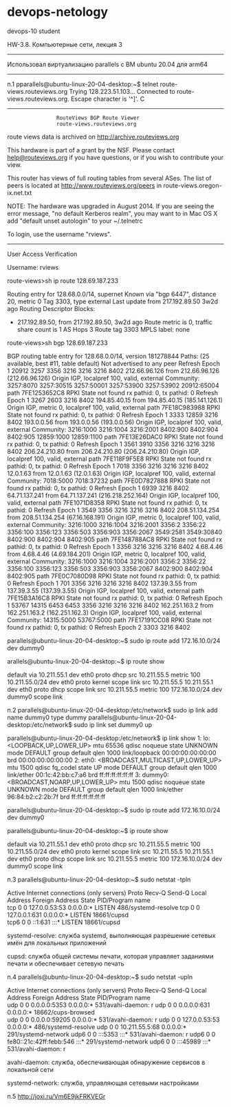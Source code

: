 # devops-netology
devops-10 student

HW-3.8. Компьютерные сети, лекция 3

**************
Использовал виртуализацию parallels c ВМ ubuntu 20.04 для arm64
**************

п.1
pparallels@ubuntu-linux-20-04-desktop:~$ telnet route-views.routeviews.org
Trying 128.223.51.103...
Connected to route-views.routeviews.org.
Escape character is '^]'.
C
**********************************************************************

                    RouteViews BGP Route Viewer
                    route-views.routeviews.org

 route views data is archived on http://archive.routeviews.org

 This hardware is part of a grant by the NSF.
 Please contact help@routeviews.org if you have questions, or
 if you wish to contribute your view.

 This router has views of full routing tables from several ASes.
 The list of peers is located at http://www.routeviews.org/peers
 in route-views.oregon-ix.net.txt

 NOTE: The hardware was upgraded in August 2014.  If you are seeing
 the error message, "no default Kerberos realm", you may want to
 in Mac OS X add "default unset autologin" to your ~/.telnetrc

 To login, use the username "rviews".

 **********************************************************************

User Access Verification

Username: rviews

route-views>sh ip route 128.69.187.233

Routing entry for 128.68.0.0/14, supernet
  Known via "bgp 6447", distance 20, metric 0
  Tag 3303, type external
  Last update from 217.192.89.50 3w2d ago
  Routing Descriptor Blocks:
  * 217.192.89.50, from 217.192.89.50, 3w2d ago
      Route metric is 0, traffic share count is 1
      AS Hops 3
      Route tag 3303
      MPLS label: none
      
route-views>sh bgp 128.69.187.233

BGP routing table entry for 128.68.0.0/14, version 181278844
Paths: (25 available, best #11, table default)
  Not advertised to any peer
  Refresh Epoch 1
  20912 3257 3356 3216 3216 3216 8402
    212.66.96.126 from 212.66.96.126 (212.66.96.126)
      Origin IGP, localpref 100, valid, external
      Community: 3257:8070 3257:30515 3257:50001 3257:53900 3257:53902 20912:65004
      path 7FE1253652C8 RPKI State not found
      rx pathid: 0, tx pathid: 0
  Refresh Epoch 1
  3267 2603 3216 8402
    194.85.40.15 from 194.85.40.15 (185.141.126.1)
      Origin IGP, metric 0, localpref 100, valid, external
      path 7FE18C983988 RPKI State not found
      rx pathid: 0, tx pathid: 0
  Refresh Epoch 1
  3333 12859 3216 8402
    193.0.0.56 from 193.0.0.56 (193.0.0.56)
      Origin IGP, localpref 100, valid, external
      Community: 3216:1000 3216:1004 3216:2001 8402:900 8402:904 8402:905 12859:1000 12859:1100
      path 7FE13E26DAC0 RPKI State not found
      rx pathid: 0, tx pathid: 0
  Refresh Epoch 1
  3561 3910 3356 3216 3216 3216 8402
    206.24.210.80 from 206.24.210.80 (206.24.210.80)
      Origin IGP, localpref 100, valid, external
      path 7FE118F9F5E8 RPKI State not found
      rx pathid: 0, tx pathid: 0
  Refresh Epoch 1
  7018 3356 3216 3216 3216 8402
    12.0.1.63 from 12.0.1.63 (12.0.1.63)
      Origin IGP, localpref 100, valid, external
      Community: 7018:5000 7018:37232
      path 7FE0D7827888 RPKI State not found
      rx pathid: 0, tx pathid: 0
  Refresh Epoch 1
  6939 3216 8402
    64.71.137.241 from 64.71.137.241 (216.218.252.164)
      Origin IGP, localpref 100, valid, external
      path 7FE1071D8358 RPKI State not found
      rx pathid: 0, tx pathid: 0
  Refresh Epoch 1
  3549 3356 3216 3216 3216 8402
    208.51.134.254 from 208.51.134.254 (67.16.168.191)
      Origin IGP, metric 0, localpref 100, valid, external
      Community: 3216:1000 3216:1004 3216:2001 3356:2 3356:22 3356:100 3356:123 3356:503 3356:903 3356:2067 3549:2581 3549:30840 8402:900 8402:904 8402:905
      path 7FE148788AC8 RPKI State not found
      rx pathid: 0, tx pathid: 0
  Refresh Epoch 1
  3356 3216 3216 3216 8402
    4.68.4.46 from 4.68.4.46 (4.69.184.201)
      Origin IGP, metric 0, localpref 100, valid, external
      Community: 3216:1000 3216:1004 3216:2001 3356:2 3356:22 3356:100 3356:123 3356:503 3356:903 3356:2067 8402:900 8402:904 8402:905
      path 7FE0C7080D98 RPKI State not found
      rx pathid: 0, tx pathid: 0
  Refresh Epoch 1
  701 3356 3216 3216 3216 8402
    137.39.3.55 from 137.39.3.55 (137.39.3.55)
      Origin IGP, localpref 100, valid, external
      path 7FE15B3A16C8 RPKI State not found
      rx pathid: 0, tx pathid: 0
  Refresh Epoch 1
  53767 14315 6453 6453 3356 3216 3216 3216 8402
    162.251.163.2 from 162.251.163.2 (162.251.162.3)
      Origin IGP, localpref 100, valid, external
      Community: 14315:5000 53767:5000
      path 7FE17191CC08 RPKI State not found
      rx pathid: 0, tx pathid: 0
  Refresh Epoch 2
  3303 3216 8402
  
parallels@ubuntu-linux-20-04-desktop:~$ sudo ip route add 172.16.10.0/24 dev dummy0

arallels@ubuntu-linux-20-04-desktop:~$ ip route show

default via 10.211.55.1 dev eth0 proto dhcp src 10.211.55.5 metric 100 
10.211.55.0/24 dev eth0 proto kernel scope link src 10.211.55.5 
10.211.55.1 dev eth0 proto dhcp scope link src 10.211.55.5 metric 100 
172.16.10.0/24 dev dummy0 scope link 


п.2
parallels@ubuntu-linux-20-04-desktop:/etc/network$ sudo ip link add name dummy0 type dummy
parallels@ubuntu-linux-20-04-desktop:/etc/network$ sudo ip link set dummy0 up

parallels@ubuntu-linux-20-04-desktop:/etc/network$ ip link show
1: lo: <LOOPBACK,UP,LOWER_UP> mtu 65536 qdisc noqueue state UNKNOWN mode DEFAULT group default qlen 1000
    link/loopback 00:00:00:00:00:00 brd 00:00:00:00:00:00
2: eth0: <BROADCAST,MULTICAST,UP,LOWER_UP> mtu 1500 qdisc fq_codel state UP mode DEFAULT group default qlen 1000
    link/ether 00:1c:42:bb:c7:a6 brd ff:ff:ff:ff:ff:ff
3: dummy0: <BROADCAST,NOARP,UP,LOWER_UP> mtu 1500 qdisc noqueue state UNKNOWN mode DEFAULT group default qlen 1000
    link/ether 96:84:b2:c2:2b:7f brd ff:ff:ff:ff:ff:ff

parallels@ubuntu-linux-20-04-desktop:~$ sudo ip route add 172.16.10.0/24 dev dummy0

parallels@ubuntu-linux-20-04-desktop:~$ ip route show

default via 10.211.55.1 dev eth0 proto dhcp src 10.211.55.5 metric 100 
10.211.55.0/24 dev eth0 proto kernel scope link src 10.211.55.5 
10.211.55.1 dev eth0 proto dhcp scope link src 10.211.55.5 metric 100 
172.16.10.0/24 dev dummy0 scope link 

п.3
parallels@ubuntu-linux-20-04-desktop:~$ sudo netstat -tpln

Active Internet connections (only servers)
Proto Recv-Q Send-Q Local Address           Foreign Address         State       PID/Program name    
tcp        0      0 127.0.0.53:53           0.0.0.0:*               LISTEN      486/systemd-resolve 
tcp        0      0 127.0.0.1:631           0.0.0.0:*               LISTEN      18661/cupsd         
tcp6       0      0 ::1:631                 :::*                    LISTEN      18661/cupsd 

systemd-resolve: 
служба systemd, выполняющая разрешение сетевых имён для локальных приложений 

cupsd: 
служба общей системы печати, которая управляет заданиями печати и обеспечивает сетевую печать

п.4
parallels@ubuntu-linux-20-04-desktop:~$ sudo netstat -upln
 
Active Internet connections (only servers)
Proto Recv-Q Send-Q Local Address           Foreign Address         State       PID/Program name    
udp        0      0 0.0.0.0:5353            0.0.0.0:*                           531/avahi-daemon: r 
udp        0      0 0.0.0.0:631             0.0.0.0:*                           18662/cups-browsed  
udp        0      0 0.0.0.0:59205           0.0.0.0:*                           531/avahi-daemon: r 
udp        0      0 127.0.0.53:53           0.0.0.0:*                           486/systemd-resolve 
udp        0      0 10.211.55.5:68          0.0.0.0:*                           291/systemd-network 
udp6       0      0 :::5353                 :::*                                531/avahi-daemon: r 
udp6       0      0 fe80::21c:42ff:febb:546 :::*                                291/systemd-network 
udp6       0      0 :::45989                :::*                                531/avahi-daemon: r

avahi-daemon:
служба, обеспечивающая обнаружение сервисов в локальной сети

systemd-network:
служба, управляющая сетевыми настройками

п.5
http://joxi.ru/Vm6E9jkFRKVEGr
